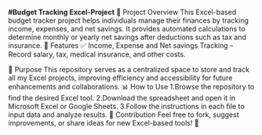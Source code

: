 **#Budget Tracking Excel-Project**
📌 Project Overview
This Excel-based budget tracker project helps individuals manage their finances by tracking income, expenses, and net savings. It provides automated calculations to determine monthly or yearly net savings after deductions such as tax and insurance.
📂 Features
✅ Income, Expense and Net savings Tracking – Record salary, tax, medical insurance, and other costs.

🎯 Purpose
This repository serves as a centralized space to store and track all my Excel projects, improving efficiency and accessibility for future enhancements and collaborations.
📊 How to Use
1.Browse the repository to find the desired Excel tool.
2.Download the spreadsheet and open it in Microsoft Excel or Google Sheets.
3.Follow the instructions in each file to input data and analyze results.
🤝 Contribution
Feel free to fork, suggest improvements, or share ideas for new Excel-based tools! 🚀
